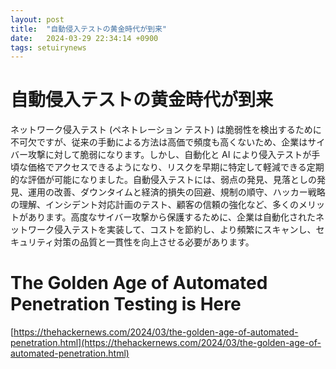 ```yaml
---
layout: post
title:  "自動侵入テストの黄金時代が到来"
date:   2024-03-29 22:34:14 +0900
tags: setuirynews 
---
```


# 自動侵入テストの黄金時代が到来

ネットワーク侵入テスト (ペネトレーション テスト) は脆弱性を検出するために不可欠ですが、従来の手動による方法は高価で頻度も高くないため、企業はサイバー攻撃に対して脆弱になります。しかし、自動化と AI により侵入テストが手頃な価格でアクセスできるようになり、リスクを早期に特定して軽減できる定期的な評価が可能になりました。自動侵入テストには、弱点の発見、見落としの発見、運用の改善、ダウンタイムと経済的損失の回避、規制の順守、ハッカー戦略の理解、インシデント対応計画のテスト、顧客の信頼の強化など、多くのメリットがあります。高度なサイバー攻撃から保護するために、企業は自動化されたネットワーク侵入テストを実装して、コストを節約し、より頻繁にスキャンし、セキュリティ対策の品質と一貫性を向上させる必要があります。

# The Golden Age of Automated Penetration Testing is Here

[https://thehackernews.com/2024/03/the-golden-age-of-automated-penetration.html](https://thehackernews.com/2024/03/the-golden-age-of-automated-penetration.html)

